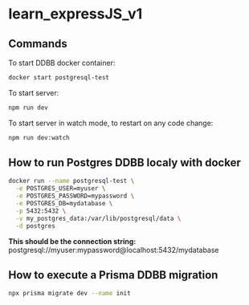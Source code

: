 # learn_expressJS_v1

## Commands

To start DDBB docker container:

```bash
docker start postgresql-test
```

To start server:

```bash
npm run dev
```

To start server in watch mode, to restart on any code change:

```bash
npm run dev:watch
```

## How to run Postgres DDBB localy with docker

```bash
docker run --name postgresql-test \
  -e POSTGRES_USER=myuser \
  -e POSTGRES_PASSWORD=mypassword \
  -e POSTGRES_DB=mydatabase \
  -p 5432:5432 \
  -v my_postgres_data:/var/lib/postgresql/data \
  -d postgres
  ```

  **This should be the connection string:**
  postgresql://myuser:mypassword@localhost:5432/mydatabase

## How to execute a Prisma DDBB migration

```bash
npx prisma migrate dev --name init
```
